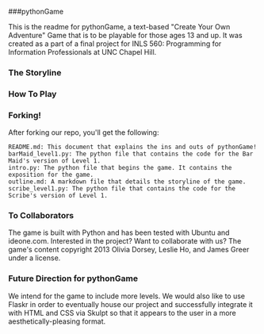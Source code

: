 ###pythonGame

This is the readme for pythonGame, a text-based "Create Your Own Adventure" Game that is to be playable for those ages 13 and up. It was created as a part of a final project for INLS 560: Programming for Information Professionals at UNC Chapel Hill.

### The Storyline


### How To Play

### Forking!
After forking our repo, you'll get the following:
```
README.md: This document that explains the ins and outs of pythonGame!
barMaid_level1.py: The python file that contains the code for the Bar Maid's version of Level 1.
intro.py: The python file that begins the game. It contains the exposition for the game. 
outline.md: A markdown file that details the storyline of the game. 
scribe_level1.py: The python file that contains the code for the Scribe's version of Level 1.

```


### To Collaborators
The game is built with Python and has been tested with Ubuntu and ideone.com. Interested in the project? Want to collaborate with us? The game's content copyright 2013 Olivia Dorsey, Leslie Ho, and James Greer under a license. 

### Future Direction for pythonGame
We intend for the game to include more levels. We would also like to use Flaskr in order to eventually house our project and successfully integrate it with HTML and CSS via Skulpt so that it appears to the user in a more aesthetically-pleasing format. 

